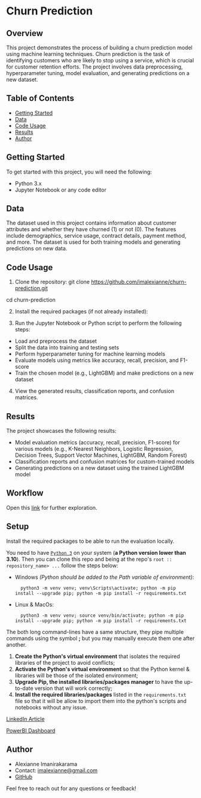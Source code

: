 # Churn Prediction

## Overview
This project demonstrates the process of building a churn prediction model using machine learning techniques. Churn prediction is the task of identifying customers who are likely to stop using a service, which is crucial for customer retention efforts. The project involves data preprocessing, hyperparameter tuning, model evaluation, and generating predictions on a new dataset.

## Table of Contents
- [Getting Started](#getting-started)
- [Data](#data)
- [Code Usage](#code-usage)
- [Results](#results)
- [Author](#author)

## Getting Started
To get started with this project, you will need the following:
- Python 3.x
- Jupyter Notebook or any code editor

## Data
The dataset used in this project contains information about customer attributes and whether they have churned (1) or not (0). The features include demographics, service usage, contract details, payment method, and more. The dataset is used for both training models and generating predictions on new data.

## Code Usage
1. Clone the repository:
git clone https://github.com/imalexianne/churn-prediction.git

cd churn-prediction


2. Install the required packages (if not already installed):


3. Run the Jupyter Notebook or Python script to perform the following steps:
- Load and preprocess the dataset
- Split the data into training and testing sets
- Perform hyperparameter tuning for machine learning models
- Evaluate models using metrics like accuracy, recall, precision, and F1-score
- Train the chosen model (e.g., LightGBM) and make predictions on a new dataset

4. View the generated results, classification reports, and confusion matrices.

## Results
The project showcases the following results:
- Model evaluation metrics (accuracy, recall, precision, F1-score) for various models (e.g., K-Nearest Neighbors, Logistic Regression, Decision Trees, Support Vector Machines, LightGBM, Random Forest)
- Classification reports and confusion matrices for custom-trained models
- Generating predictions on a new dataset using the trained LightGBM model


## Workflow

Open this [link](https://github.com/imalexianne/churn-prediction/blob/master/Customer_Churn_Classifier.ipynb) for further exploration.


## Setup
Install the required packages to be able to run the evaluation locally.

You need to have [`Python 3`](https://www.python.org/) on your system (**a Python version lower than 3.10**). Then you can clone this repo and being at the repo's `root :: repository_name> ...`  follow the steps below:


- Windows *(Python should be added to the Path variable of environment)*:
        
        python3 -m venv venv; venv\Scripts\activate; python -m pip install --upgrade pip; python -m pip install -r requirements.txt  

- Linux & MacOs:
        
        python3 -m venv venv; source venv/bin/activate; python -m pip install --upgrade pip; python -m pip install -r requirements.txt

The both long command-lines have a same structure, they pipe multiple commands using the symbol **;** but you may manually execute them one after another.

1. **Create the Python's virtual environment** that isolates the required libraries of the project to avoid conflicts;
2. **Activate the Python's virtual environment** so that the Python kernel & libraries will be those of the isolated environment;
3. **Upgrade Pip, the installed libraries/packages manager** to have the up-to-date version that will work correctly;
4. **Install the required libraries/packages** listed in the `requirements.txt` file so that it will be allow to import them into the python's scripts and notebooks without any issue.


[LinkedIn Article](https://www.linkedin.com/pulse/customer-churn-prediction-machine-learning-alexianne-imanirakarama)


[PowerBI Dashboard](https://app.powerbi.com/view?r=eyJrIjoiMTA4MTJmMjMtNWU0OS00YmMwLTgyYTgtZmYzNGU2Y2RiMDk4IiwidCI6IjQ0ODdiNTJmLWYxMTgtNDgzMC1iNDlkLTNjMjk4Y2I3MTA3NSJ9)


## Author
- Alexianne Imanirakarama
- Contact: imalexianne@gmail.com
- [GitHub](https://github.com/imalexianne)


Feel free to reach out for any questions or feedback!
